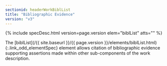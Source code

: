 ```yaml
---
sectionid: headerWorkBiblList
title: "Bibliographic Evidence"
version: "v3"
---
```






{% include specDesc.html version=page.version elem="biblList" atts="" %}



The [biblList](/{{ site.baseurl }}/{{ page.version }}/elements/biblList.html){:.link_odd_elementSpec} element allows citation of bibliographic evidence
supporting assertions made within other sub-components of the work description.

